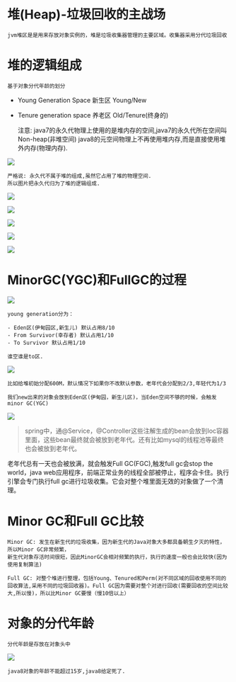 # 堆(Heap)-垃圾回收的主战场

    jvm堆区是是用来存放对象实例的，堆是垃圾收集器管理的主要区域。收集器采用分代垃圾回收

# 堆的逻辑组成

    基于对象分代年龄的划分

- Young Generation Space  新生区  Young/New
- Tenure generation space  养老区 Old/Tenure(终身的)


    注意: java7的永久代物理上使用的是堆内存的空间,java7的永久代所在空间叫Non-heap(非堆空间)
    java8的元空间物理上不再使用堆内存,而是直接使用堆外内存(物理内存).

![](../pics/根据对象分代年龄划分JVM内存.png)

    严格说: 永久代不属于堆的组成,虽然它占用了堆的物理空间.
    所以图片把永久代归为了堆的逻辑组成.

![](../pics/堆的逻辑组成.png)

![](../pics/堆内存分配01.png)

![](../pics/新生代和老年代03.png)

![](../pics/新生代和老年代04.png)

![](../pics/新生代和老年代05.png)

# MinorGC(YGC)和FullGC的过程

![](../pics/新生代和老年代01.png)

    young generation分为：

    - Eden区(伊甸园区,新生儿) 默认占用8/10
    - From Survivor(幸存者) 默认占用1/10
    - To Survivor 默认占用1/10
    
    谁空谁是to区.
    
![](../pics/新生代和老年代02.png)

    比如给堆初始分配600M，默认情况下如果你不改默认参数，老年代会分配到2/3,年轻代为1/3
    
    我们new出来的对象会放到Eden区(伊甸园，新生儿区)，当Eden空间不够的时候，会触发minor GC(YGC)
    
![](../pics/GC回收图解.png)

>spring中，通@Service，@Controller这些注解生成的bean会放到Ioc容器里面，这些bean最终就会被放到老年代。还有比如mysql的线程池等最终也会被放到老年代。

老年代总有一天也会被放满，就会触发Full GC(FGC),触发full gc会stop the world，java web应用程序，前端正常业务的线程全部被停止，程序会卡住。执行引擎会专门执行full gc进行垃圾收集。它会对整个堆里面无效的对象做了一个清理。

# Minor GC和Full GC比较

    Minor GC: 发生在新生代的垃圾收集，因为新生代的Java对象大多都具备朝生夕灭的特性，所以Minor GC非常频繁，
    新生代对象存活时间很短，因此MinorGC会相对频繁的执行，执行的速度一般也会比较快(因为使用复制算法)

    Full GC: 对整个堆进行整理，包括Young、Tenured和Perm(对不同区域的回收使用不同的回收算法,采用不同的垃圾回收器)。Full GC因为需要对整个对进行回收(需要回收的空间比较大,所以慢)，所以比Minor GC要慢（慢10倍以上）

# 对象的分代年龄

    分代年龄是存放在对象头中

![](../pics/对象头存放着分代年龄.png)

    java8对象的年龄不能超过15岁,java8给定死了.